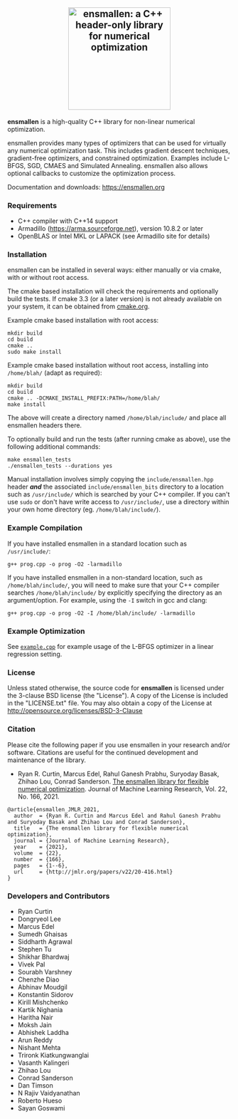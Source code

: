 <h2 align="center">
  <a href="http://ensmallen.org/"><img src="http://ensmallen.org/img/ensmallen_text.svg" style="background-color:rgba(0,0,0,0);" height=230 alt="ensmallen: a C++ header-only library for numerical optimization"></a>
</h2>

**ensmallen** is a high-quality C++ library for non-linear numerical optimization.

ensmallen provides many types of optimizers that can be used
for virtually any numerical optimization task.
This includes gradient descent techniques, gradient-free optimizers,
and constrained optimization.
Examples include L-BFGS, SGD, CMAES and Simulated Annealing.
ensmallen also allows optional callbacks to customize the optimization process.

Documentation and downloads: https://ensmallen.org

### Requirements

* C++ compiler with C++14 support
* Armadillo (https://arma.sourceforge.net), version 10.8.2 or later
* OpenBLAS or Intel MKL or LAPACK (see Armadillo site for details)


### Installation

ensmallen can be installed in several ways: either manually or via cmake,
with or without root access.

The cmake based installation will check the requirements
and optionally build the tests. If cmake 3.3 (or a later version)
is not already available on your system, it can be obtained
from [cmake.org](https://cmake.org).

Example cmake based installation with root access:

```
mkdir build
cd build
cmake ..
sudo make install
```

Example cmake based installation without root access,
installing into `/home/blah/` (adapt as required):

```
mkdir build
cd build
cmake .. -DCMAKE_INSTALL_PREFIX:PATH=/home/blah/
make install
```

The above will create a directory named `/home/blah/include/`
and place all ensmallen headers there.

To optionally build and run the tests
(after running cmake as above),
use the following additional commands:

```
make ensmallen_tests
./ensmallen_tests --durations yes
```

Manual installation involves simply copying the `include/ensmallen.hpp` header
***and*** the associated `include/ensmallen_bits` directory to a location
such as `/usr/include/` which is searched by your C++ compiler.
If you can't use `sudo` or don't have write access to `/usr/include/`,
use a directory within your own home directory (eg. `/home/blah/include/`).


### Example Compilation

If you have installed ensmallen in a standard location such as `/usr/include/`:

    g++ prog.cpp -o prog -O2 -larmadillo

If you have installed ensmallen in a non-standard location,
such as `/home/blah/include/`, you will need to make sure
that your C++ compiler searches `/home/blah/include/`
by explicitly specifying the directory as an argument/option.
For example, using the `-I` switch in gcc and clang:

    g++ prog.cpp -o prog -O2 -I /home/blah/include/ -larmadillo


### Example Optimization

See [`example.cpp`](example.cpp) for example usage of the L-BFGS optimizer
in a linear regression setting.


### License

Unless stated otherwise, the source code for **ensmallen** is licensed under the
3-clause BSD license (the "License").  A copy of the License is included in the
"LICENSE.txt" file.  You may also obtain a copy of the License at
http://opensource.org/licenses/BSD-3-Clause


### Citation

Please cite the following paper if you use ensmallen in your research and/or
software. Citations are useful for the continued development and maintenance of
the library.

* Ryan R. Curtin, Marcus Edel, Rahul Ganesh Prabhu, Suryoday Basak, Zhihao Lou, Conrad Sanderson.
  [The ensmallen library for flexible numerical optimization](https://jmlr.org/papers/volume22/20-416/20-416.pdf).
  Journal of Machine Learning Research, Vol. 22, No. 166, 2021.

```
@article{ensmallen_JMLR_2021,
  author  = {Ryan R. Curtin and Marcus Edel and Rahul Ganesh Prabhu and Suryoday Basak and Zhihao Lou and Conrad Sanderson},
  title   = {The ensmallen library for flexible numerical optimization},
  journal = {Journal of Machine Learning Research},
  year    = {2021},
  volume  = {22},
  number  = {166},
  pages   = {1--6},
  url     = {http://jmlr.org/papers/v22/20-416.html}
}
```

### Developers and Contributors

* Ryan Curtin
* Dongryeol Lee
* Marcus Edel
* Sumedh Ghaisas
* Siddharth Agrawal
* Stephen Tu
* Shikhar Bhardwaj
* Vivek Pal
* Sourabh Varshney
* Chenzhe Diao
* Abhinav Moudgil
* Konstantin Sidorov
* Kirill Mishchenko
* Kartik Nighania
* Haritha Nair
* Moksh Jain
* Abhishek Laddha
* Arun Reddy
* Nishant Mehta
* Trironk Kiatkungwanglai
* Vasanth Kalingeri
* Zhihao Lou
* Conrad Sanderson
* Dan Timson
* N Rajiv Vaidyanathan
* Roberto Hueso
* Sayan Goswami


